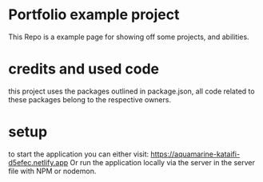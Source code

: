 # Portfolio example project
This Repo is a example page for showing off some projects, and abilities.

# credits and used code 
this project uses the packages outlined in package.json, all code related to these packages belong to the respective owners.

# setup
to start the application you can either visit: https://aquamarine-kataifi-d5efec.netlify.app
Or run the application locally via the server in the server file with NPM or nodemon.
